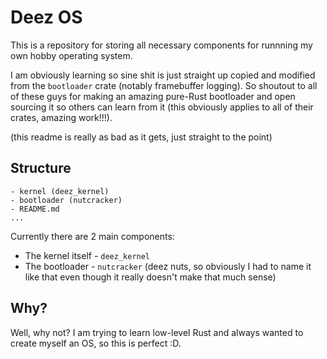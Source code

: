# Deez OS

This is a repository for storing all necessary components for runnning my own hobby operating system.

I am obviously learning so sine shit is just straight up copied and modified from the `bootloader` crate (notably framebuffer logging).
So shoutout to all of these guys for making an amazing pure-Rust bootloader and open sourcing it so others can learn from it
(this obviously applies to all of their crates, amazing work!!!).

(this readme is really as bad as it gets, just straight to the point)

## Structure

```
- kernel (deez_kernel)
- bootloader (nutcracker)
- README.md
...
```

Currently there are 2 main components:
-   The kernel itself - `deez_kernel`
-   The bootloader - `nutcracker` (deez nuts, so obviously I had to name it like that even though it really doesn't make that much sense)

## Why?

Well, why not? I am trying to learn low-level Rust and always wanted to create myself an OS, so this is perfect :D.


